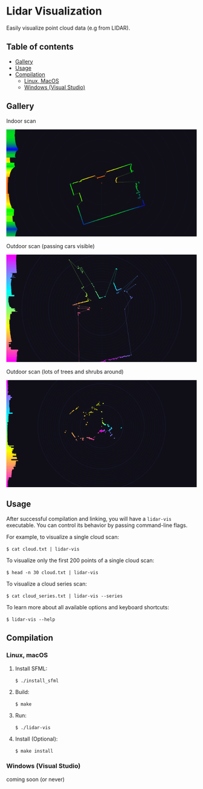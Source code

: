 # Lidar Visualization

Easily visualize point cloud data (e.g from LIDAR).

## Table of contents

- [Gallery](#gallery)
- [Usage](#usage)
- [Compilation](#compilation)
  - [Linux, MacOS](#linux-macos)
  - [Windows (Visual Studio)](#windows-visual-studio)

## Gallery

Indoor scan

![doc/screenshots/garden.gif](doc/screenshots/room.gif)

Outdoor scan (passing cars visible)

![doc/screenshots/cars.gif](doc/screenshots/cars.gif)

Outdoor scan (lots of trees and shrubs around)

![doc/screenshots/garden.gif](doc/screenshots/garden.gif)

## Usage

After successful compilation and linking, you will have a `lidar-vis` executable.
You can control its behavior by passing command-line flags.

For example, to visualize a single cloud scan:

`$ cat cloud.txt | lidar-vis`

To visualize only the first 200 points of a single cloud scan:

`$ head -n 30 cloud.txt | lidar-vis`

To visualize a cloud series scan:

`$ cat cloud_series.txt | lidar-vis --series`

To learn more about all available options and keyboard shortcuts:

`$ lidar-vis --help`

## Compilation

### Linux, macOS

1. Install SFML:

   `$ ./install_sfml`

2. Build:

   `$ make`

3. Run:

   `$ ./lidar-vis`

4. Install (Optional):

   `$ make install`

### Windows (Visual Studio)

coming soon (or never)
